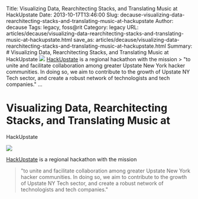 Title: Visualizing Data, Rearchitecting Stacks, and Translating Music at HackUpstate
Date: 2013-10-17T13:46:00
Slug: decause-visualizing-data-rearchitecting-stacks-and-translating-music-at-hackupstate
Author: decause
Tags: legacy, foss@rit
Category: legacy
URL: articles/decause/visualizing-data-rearchitecting-stacks-and-translating-music-at-hackupstate.html
save_as: articles/decause/visualizing-data-rearchitecting-stacks-and-translating-music-at-hackupstate.html
Summary: #  Visualizing Data, Rearchitecting Stacks, and Translating Music at HackUpstate  ![](http://foss.rit.edu/files/hugrouppic-crop.png)  [HackUpstate](http://hackupstate.com) is a regional hackathon with the mission  > "to unite and facilitate collaboration among greater Upstate New York hacker communities. In doing so, we aim to contribute to the growth of Upstate NY Tech sector, and create a robust network of technologists and tech companies."   ... 

#  Visualizing Data, Rearchitecting Stacks, and Translating Music at
HackUpstate

![](http://foss.rit.edu/files/hugrouppic-crop.png)

[HackUpstate](http://hackupstate.com) is a regional hackathon with the mission

> "to unite and facilitate collaboration among greater Upstate New York hacker
communities. In doing so, we aim to contribute to the growth of Upstate NY
Tech sector, and create a robust network of technologists and tech companies."

